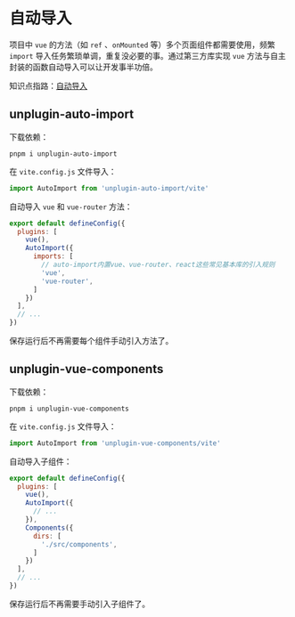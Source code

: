 # 自动导入

项目中 `vue` 的方法（如 `ref` 、`onMounted` 等）多个页面组件都需要使用，频繁 `import` 导入任务繁琐单调，重复没必要的事。通过第三方库实现 `vue` 方法与自主封装的函数自动导入可以让开发事半功倍。

知识点指路：[自动导入](/learn/study/operate/功能操作与实现/摆脱手动依赖引入，自动引入依赖)

## unplugin-auto-import

下载依赖：

```
pnpm i unplugin-auto-import
```

在 `vite.config.js` 文件导入：

```js
import AutoImport from 'unplugin-auto-import/vite'
```

自动导入 `vue` 和 `vue-router` 方法：

```js
export default defineConfig({
  plugins: [
    vue(),
    AutoImport({
      imports: [
        // auto-import内置vue、vue-router、react这些常见基本库的引入规则
        'vue',
        'vue-router',
      ]
    })
  ],
  // ...
})
```

保存运行后不再需要每个组件手动引入方法了。

## unplugin-vue-components

下载依赖：

```
pnpm i unplugin-vue-components
```

在 `vite.config.js` 文件导入：

```js
import AutoImport from 'unplugin-vue-components/vite'
```

自动导入子组件：

```js
export default defineConfig({
  plugins: [
    vue(),
    AutoImport({
      // ...
    }),
    Components({
      dirs: [
        './src/components',
      ]
    })
  ],
  // ...
})
```

保存运行后不再需要手动引入子组件了。